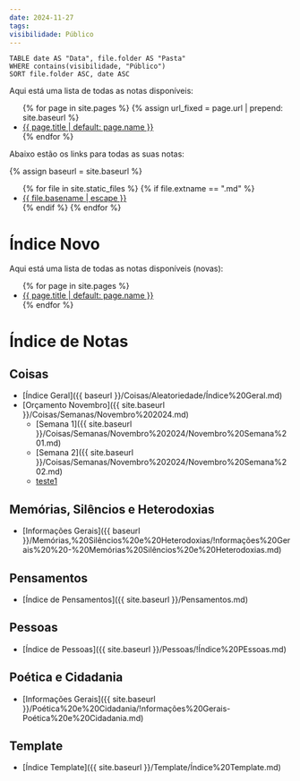 ```yaml
---
date: 2024-11-27
tags: 
visibilidade: Público
---
```



```dataview
TABLE date AS "Data", file.folder AS "Pasta"
WHERE contains(visibilidade, "Público")
SORT file.folder ASC, date ASC

```

Aqui está uma lista de todas as notas disponíveis:

<ul>
  {% for page in site.pages %}
    {% assign url_fixed = page.url | prepend: site.baseurl %}
    <li><a href="{{ url_fixed }}">{{ page.title | default: page.name }}</a></li>
  {% endfor %}
</ul>


Abaixo estão os links para todas as suas notas:

{% assign baseurl = site.baseurl %}
<ul>
{% for file in site.static_files %}
  {% if file.extname == ".md" %}
    <li><a href="{{ baseurl }}{{ file.path }}">{{ file.basename | escape }}</a></li>
  {% endif %}
{% endfor %}
</ul>


# Índice Novo

Aqui está uma lista de todas as notas disponíveis (novas):

<ul>
  {% for page in site.pages %}
    <li><a href="https://gabriel-affonso.github.io/Obsidian.Vault.4{{ page.url }}">{{ page.title | default: page.name }}</a></li>
  {% endfor %}
</ul>


# Índice de Notas

## Coisas
- [Índice Geral]({{ baseurl }}/Coisas/Aleatoriedade/Índice%20Geral.md)
- [Orçamento Novembro]({{ site.baseurl }}/Coisas/Semanas/Novembro%202024.md)
  - [Semana 1]({{ site.baseurl }}/Coisas/Semanas/Novembro%202024/Novembro%20Semana%201.md)
  - [Semana 2]({{ site.baseurl }}/Coisas/Semanas/Novembro%202024/Novembro%20Semana%202.md)
  - [teste1](https://gabriel-affonso.github.io/Obsidian.Vault.4/Nota.teste)

## Memórias, Silêncios e Heterodoxias
- [Informações Gerais]({{ baseurl }}/Memórias,%20Silêncios%20e%20Heterodoxias/!nformações%20Gerais%20%20-%20Memórias%20Silêncios%20e%20Heterodoxias.md)

## Pensamentos
- [Índice de Pensamentos]({{ site.baseurl }}/Pensamentos.md)

## Pessoas
- [Índice de Pessoas]({{ site.baseurl }}/Pessoas/!Índice%20PEssoas.md)

## Poética e Cidadania
- [Informações Gerais]({{ site.baseurl }}/Poética%20e%20Cidadania/!nformações%20Gerais-Poética%20e%20Cidadania.md)

## Template
- [Índice Template]({{ site.baseurl }}/Template/Índice%20Template.md)

